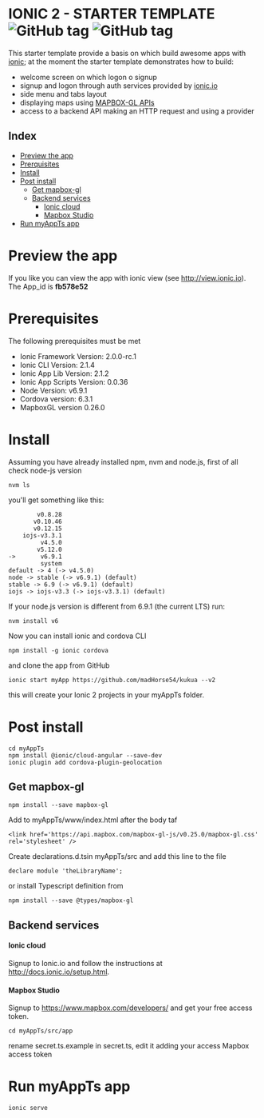 IONIC 2  - STARTER TEMPLATE ![GitHub tag](https://img.shields.io/badge/version-nightly--0.0.1-red.svg)  ![GitHub tag](https://img.shields.io/badge/license-MIT-blue.svg)
============================
This starter template provide a basis on which build awesome apps with [ionic](http://ionicframework.com/);
at the moment the starter template demonstrates how to build: 

- welcome screen on which logon o signup
- signup and logon through auth services provided by  [ionic.io](http://ionic.io/cloud#authentication)
- side menu and tabs layout
- displaying maps using [MAPBOX-GL APIs](https://www.mapbox.com/mapbox-gl-js/api/)
- access to a backend API making an HTTP request and using a provider


Index
------
<!-- Table of Contents generated by https://www.npmjs.com/package/readme-toc -->

<!-- toc -->

* [Preview the app](#preview-the-app)
* [Prerquisites](#prerquisites)
* [Install](#install)
* [Post install](#post-install)
  * [Get mapbox-gl](#get-mapbox-gl)
  * [Backend services](#backend-services)
      * [Ionic cloud](#ionic-cloud)
      * [Mapbox Studio](#mapbox-studio)
* [Run myAppTs app](#run-myappts-app)

<!-- toc stop -->

# Preview the app


If you like you can view the app with ionic view (see http://view.ionic.io). 
The App_id is **fb578e52**


# Prerequisites


The following prerequisites must be met

- Ionic Framework Version: 2.0.0-rc.1
- Ionic CLI Version: 2.1.4
- Ionic App Lib Version: 2.1.2
- Ionic App Scripts Version: 0.0.36
- Node Version: v6.9.1
- Cordova version: 6.3.1
- MapboxGL version 0.26.0 


# Install

Assuming you have already installed npm, nvm and node.js, first of all check node-js version

    nvm ls

you'll get something like this:

            v0.8.28
           v0.10.46
           v0.12.15 
        iojs-v3.3.1
             v4.5.0
            v5.12.0
    ->       v6.9.1
             system
    default -> 4 (-> v4.5.0)
    node -> stable (-> v6.9.1) (default)
    stable -> 6.9 (-> v6.9.1) (default)
    iojs -> iojs-v3.3 (-> iojs-v3.3.1) (default)
    
If your node.js version is different from 6.9.1 (the current LTS) run:
    
    nvm install v6

Now you can install ionic and cordova CLI 

    npm install -g ionic cordova

and clone the app from GitHub

    ionic start myApp https://github.com/madHorse54/kukua --v2
    
this will create your Ionic 2 projects in your myAppTs folder.   

# Post install


    cd myAppTs
    npm install @ionic/cloud-angular --save-dev 
    ionic plugin add cordova-plugin-geolocation


## Get mapbox-gl

    npm install --save mapbox-gl

Add to myAppTs/www/index.html after the body taf

    <link href='https://api.mapbox.com/mapbox-gl-js/v0.25.0/mapbox-gl.css' rel='stylesheet' />

    
 Create declarations.d.tsin myAppTs/src and add this line to the file

    declare module 'theLibraryName';

or install Typescript definition from

    npm install --save @types/mapbox-gl
    

## Backend services

#### Ionic cloud

Signup to Ionic.io and follow the instructions at http://docs.ionic.io/setup.html.

#### Mapbox Studio

Signup to https://www.mapbox.com/developers/ and get your free access token.

    cd myAppTs/src/app 
    
rename secret.ts.example in secret.ts, edit it adding your access Mapbox access token
    
    
# Run myAppTs app


    ionic serve
    
    


